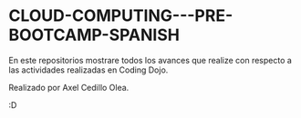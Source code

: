 # CLOUD-COMPUTING---PRE-BOOTCAMP-SPANISH

En este repositorios mostrare todos los avances que realize con respecto a las actividades realizadas en Coding Dojo.

Realizado por Axel Cedillo Olea.

:D
